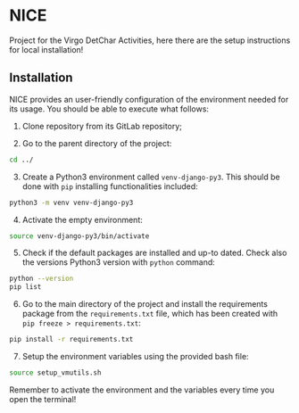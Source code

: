 # NICE
Project for the Virgo DetChar Activities, here there are the setup instructions for local installation! 

## Installation

NICE provides an user-friendly configuration of the environment needed for its usage. You should be able to execute what follows:

1. Clone repository from its GitLab repository;

2. Go to the parent directory of the project:
```bash
cd ../
```
3. Create a Python3 environment called `venv-django-py3`. This should be done with `pip` installing functionalities included:
```bash
python3 -m venv venv-django-py3
```
4. Activate the empty environment:
```bash
source venv-django-py3/bin/activate
```
5. Check if the default packages are installed and up-to dated. Check also the versions Python3 version with `python` command:
```bash
python --version
pip list
```
6. Go to the main directory of the project and install the requirements package from the `requirements.txt` file, which has been created with `pip freeze > requirements.txt`:
```bash
pip install -r requirements.txt
```
7. Setup the environment variables using the provided bash file:
```bash
source setup_vmutils.sh
```

Remember to activate the environment and the variables every time you open the terminal!

